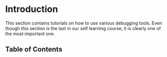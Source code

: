 # Introduction
This section contains tutorials on how to use various debugging tools. Even
though this section is the last in our self learning course, it is clearly
one of the most important one.

## Table of Contents

